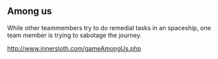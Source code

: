 ## Among us
While other teammembers try to do remedial tasks in an spaceship, one team member is trying to sabotage the journey.

http://www.innersloth.com/gameAmongUs.php
